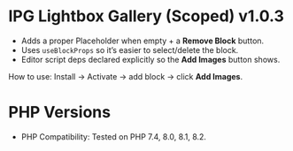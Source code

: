 # IPG Lightbox Gallery (Scoped) v1.0.3

- Adds a proper Placeholder when empty + a **Remove Block** button.
- Uses `useBlockProps` so it’s easier to select/delete the block.
- Editor script deps declared explicitly so the **Add Images** button shows.

How to use: Install → Activate → add block → click **Add Images**.

# PHP Versions
- PHP Compatibility: Tested on PHP 7.4, 8.0, 8.1, 8.2.
